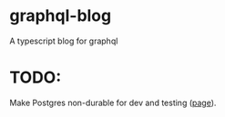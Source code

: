 # graphql-blog
A typescript blog for graphql

# TODO:
Make Postgres non-durable for dev and testing ([page](https://www.postgresql.org/docs/10/non-durability.html)).
